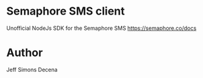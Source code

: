 # Semaphore SMS client

Unofficial NodeJs SDK for the Semaphore SMS https://semaphore.co/docs

# Author
Jeff Simons Decena